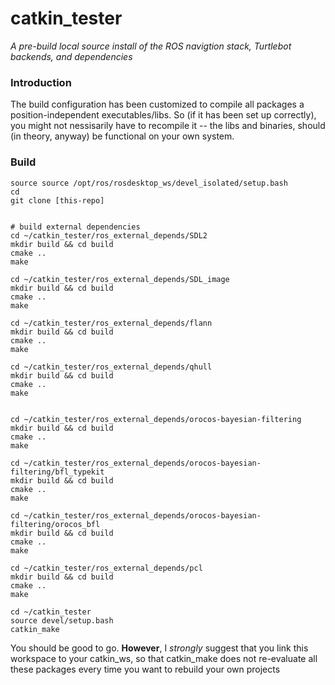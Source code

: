 # catkin_tester
*A pre-build local source install of the ROS navigtion stack, Turtlebot backends, and dependencies*

### **Introduction**

The build configuration has been customized to compile all packages a position-independent executables/libs.
So (if it has been set up correctly), you might not nessisarily have to recompile it -- the libs and binaries,
should (in theory, anyway) be functional on your own system.


### **Build**
```
source source /opt/ros/rosdesktop_ws/devel_isolated/setup.bash
cd
git clone [this-repo]


# build external dependencies
cd ~/catkin_tester/ros_external_depends/SDL2
mkdir build && cd build
cmake ..
make

cd ~/catkin_tester/ros_external_depends/SDL_image
mkdir build && cd build
cmake ..
make

cd ~/catkin_tester/ros_external_depends/flann
mkdir build && cd build
cmake ..
make

cd ~/catkin_tester/ros_external_depends/qhull
mkdir build && cd build
cmake ..
make


cd ~/catkin_tester/ros_external_depends/orocos-bayesian-filtering
mkdir build && cd build
cmake ..
make

cd ~/catkin_tester/ros_external_depends/orocos-bayesian-filtering/bfl_typekit
mkdir build && cd build
cmake ..
make

cd ~/catkin_tester/ros_external_depends/orocos-bayesian-filtering/orocos_bfl
mkdir build && cd build
cmake ..
make

cd ~/catkin_tester/ros_external_depends/pcl
mkdir build && cd build
cmake ..
make

cd ~/catkin_tester
source devel/setup.bash
catkin_make
```

You should be good to go.  **However**, I *strongly* suggest that you link this workspace
to your catkin_ws, so that catkin_make does not re-evaluate all these packages every time
you want to rebuild your own projects

